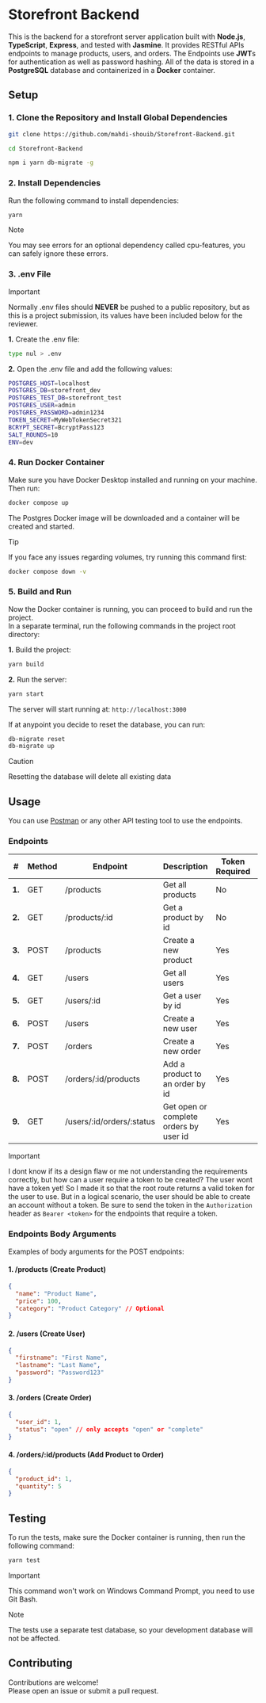 # Storefront Backend

This is the backend for a storefront server application built with **Node.js**, **TypeScript**, **Express**, and tested with **Jasmine**. It provides RESTful APIs endpoints to manage products, users, and orders. The Endpoints use **JWT**s for authentication as well as password hashing. All of the data is stored in a **PostgreSQL** database and containerized in a **Docker** container.

## Setup

### 1. Clone the Repository and Install Global Dependencies

```bash
git clone https://github.com/mahdi-shouib/Storefront-Backend.git

cd Storefront-Backend

npm i yarn db-migrate -g
```

### 2. Install Dependencies

Run the following command to install dependencies:

```bash
yarn
```

> [!NOTE]  
> You may see errors for an optional dependency called cpu-features, you can safely ignore these errors.

### 3. .env File

> [!IMPORTANT]  
> Normally .env files should **NEVER** be pushed to a public repository, but as this is a project submission, its values have been included below for the reviewer.

**1.** Create the .env file:

```bash
type nul > .env
```

**2.** Open the .env file and add the following values:

```bash
POSTGRES_HOST=localhost
POSTGRES_DB=storefront_dev
POSTGRES_TEST_DB=storefront_test
POSTGRES_USER=admin
POSTGRES_PASSWORD=admin1234
TOKEN_SECRET=MyWebTokenSecret321
BCRYPT_SECRET=BcryptPass123
SALT_ROUNDS=10
ENV=dev
```

### 4. Run Docker Container

Make sure you have Docker Desktop installed and running on your machine. Then run:

```bash
docker compose up
```

The Postgres Docker image will be downloaded and a container will be created and started.

> [!Tip]  
> If you face any issues regarding volumes, try running this command first:
>
> ```bash
> docker compose down -v
> ```

### 5. Build and Run

Now the Docker container is running, you can proceed to build and run the project.  
In a separate terminal, run the following commands in the project root directory:

**1.** Build the project:

```bash
yarn build
```

**2.** Run the server:

```bash
yarn start
```

The server will start running at: `http://localhost:3000`

If at anypoint you decide to reset the database, you can run:

```bash
db-migrate reset
db-migrate up
```

> [!CAUTION]  
> Resetting the database will delete all existing data

## Usage

You can use [Postman](https://www.postman.com/) or any other API testing tool to use the endpoints.

### Endpoints

| #      | Method | Endpoint                    | Description                               | Token Required | Arguments             |
|--------|--------|-----------------------------|-------------------------------------------|----------------|-----------------------|
| **1.** | GET    | /products                   | Get all products                          | No             |                       |
| **2.** | GET    | /products/:id               | Get a product by id                       | No             | product id            |
| **3.** | POST   | /products                   | Create a new product                      | Yes            |                       |
| **4.** | GET    | /users                      | Get all users                             | Yes            |                       |
| **5.** | GET    | /users/:id                  | Get a user by id                          | Yes            | user id               |
| **6.** | POST   | /users                      | Create a new user                         | Yes            |                       |
| **7.** | POST   | /orders                     | Create a new order                        | Yes            |                       |
| **8.** | POST   | /orders/:id/products        | Add a product to an order by id           | Yes            | order id              |
| **9.** | GET    | /users/:id/orders/:status   | Get open or complete orders by user id    | Yes            | user id, order status |

> [!IMPORTANT]  
> I dont know if its a design flaw or me not understanding the requirements correctly, but how can a user require a token to be created? The user wont have a token yet! So I made it so that the root route returns a valid token for the user to use. But in a logical scenario, the user should be able to create an account without a token.
> Be sure to send the token in the `Authorization` header as `Bearer <token>` for the endpoints that require a token.

### Endpoints Body Arguments

Examples of body arguments for the POST endpoints:

#### 1. /products (Create Product)

```json
{
  "name": "Product Name",
  "price": 100,
  "category": "Product Category" // Optional
}
```

#### 2. /users (Create User)

```json
{
  "firstname": "First Name",
  "lastname": "Last Name",
  "password": "Password123"
}
```

#### 3. /orders (Create Order)

```json
{
  "user_id": 1,
  "status": "open" // only accepts "open" or "complete"
}
```

#### 4. /orders/:id/products (Add Product to Order)

```json
{
  "product_id": 1,
  "quantity": 5
}
```

## Testing

To run the tests, make sure the Docker container is running, then run the following command:

```bash
yarn test
```

> [!IMPORTANT]  
> This command won't work on Windows Command Prompt, you need to use Git Bash.

> [!NOTE]  
> The tests use a separate test database, so your development database will not be affected.

## Contributing

Contributions are welcome!  
Please open an issue or submit a pull request.
